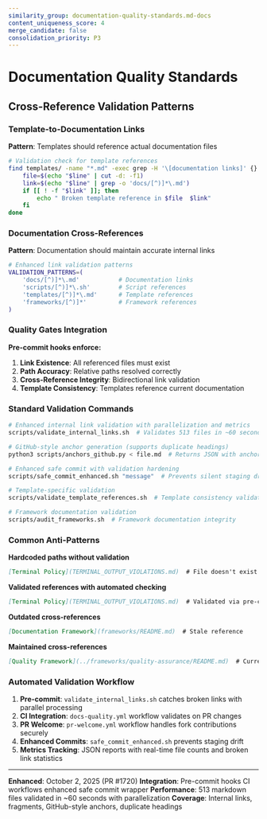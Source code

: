 ```yaml
---
similarity_group: documentation-quality-standards.md-docs
content_uniqueness_score: 4
merge_candidate: false
consolidation_priority: P3
---
```

# Documentation Quality Standards

## Cross-Reference Validation Patterns

### Template-to-Documentation Links

**Pattern**: Templates should reference actual documentation files

```bash
# Validation check for template references
find templates/ -name "*.md" -exec grep -H '\[documentation links]' {} \; | while read -r line; do
    file=$(echo "$line" | cut -d: -f1)
    link=$(echo "$line" | grep -o 'docs/[^)]*\.md')
    if [[ ! -f "$link" ]]; then
        echo " Broken template reference in $file  $link"
    fi
done
```

### Documentation Cross-References

**Pattern**: Documentation should maintain accurate internal links

```bash
# Enhanced link validation patterns
VALIDATION_PATTERNS=(
    'docs/[^)]*\.md'           # Documentation links
    'scripts/[^)]*\.sh'        # Script references
    'templates/[^)]*\.md'      # Template references
    'frameworks/[^)]*'         # Framework references
)
```

### Quality Gates Integration

**Pre-commit hooks enforce:**

1. **Link Existence**: All referenced files must exist
2. **Path Accuracy**: Relative paths resolved correctly
3. **Cross-Reference Integrity**: Bidirectional link validation
4. **Template Consistency**: Templates reference current documentation

### Standard Validation Commands

```bash
# Enhanced internal link validation with parallelization and metrics
scripts/validate_internal_links.sh  # Validates 513 files in ~60 seconds

# GitHub-style anchor generation (supports duplicate headings)
python3 scripts/anchors_github.py < file.md  # Returns JSON with anchors array

# Enhanced safe commit with validation hardening
scripts/safe_commit_enhanced.sh "message"  # Prevents silent staging drift

# Template-specific validation
scripts/validate_template_references.sh  # Template consistency validation

# Framework documentation validation
scripts/audit_frameworks.sh  # Framework documentation integrity
```

### Common Anti-Patterns

 **Hardcoded paths without validation**

```markdown
[Terminal Policy](TERMINAL_OUTPUT_VIOLATIONS.md)  # File doesn't exist
```

 **Validated references with automated checking**

```markdown
[Terminal Policy](TERMINAL_OUTPUT_VIOLATIONS.md)  # Validated via pre-commit
```

 **Outdated cross-references**

```markdown
[Documentation Framework](frameworks/README.md)  # Stale reference
```

 **Maintained cross-references**

```markdown
[Quality Framework](../frameworks/quality-assurance/README.md)  # Current and validated
```

### Automated Validation Workflow

1. **Pre-commit**: `validate_internal_links.sh` catches broken links with parallel processing
2. **CI Integration**: `docs-quality.yml` workflow validates on PR changes
3. **PR Welcome**: `pr-welcome.yml` workflow handles fork contributions securely
4. **Enhanced Commits**: `safe_commit_enhanced.sh` prevents staging drift
5. **Metrics Tracking**: JSON reports with real-time file counts and broken link statistics

---
**Enhanced**: October 2, 2025 (PR #1720)
**Integration**: Pre-commit hooks  CI workflows  enhanced safe commit wrapper
**Performance**: 513 markdown files validated in ~60 seconds with parallelization
**Coverage**: Internal links, fragments, GitHub-style anchors, duplicate headings
